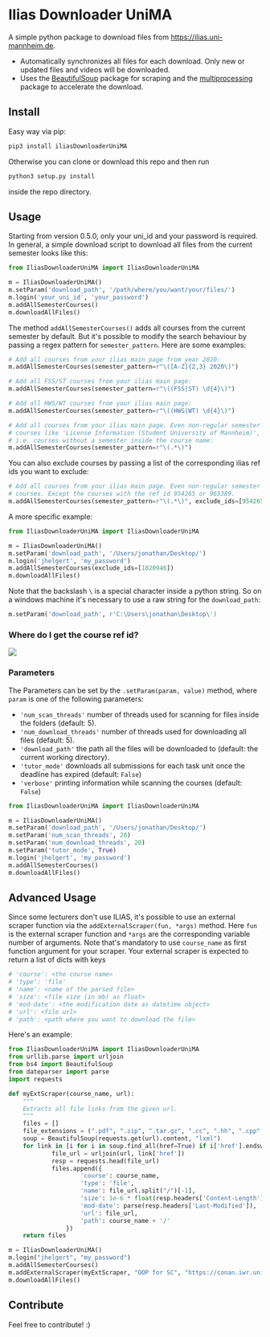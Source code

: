 
# Ilias Downloader UniMA

A simple python package to download files from https://ilias.uni-mannheim.de.

- Automatically synchronizes all files for each download. Only new or updated files and videos will be downloaded.
- Uses the [BeautifulSoup](https://www.crummy.com/software/BeautifulSoup/bs4/doc/) package for scraping and the [multiprocessing](https://docs.python.org/3/library/multiprocessing.html) package to accelerate the download.

## Install

Easy way via pip:

```bash
pip3 install iliasDownloaderUniMA
```

Otherwise you can clone or download this repo and then run

``` bash
python3 setup.py install 
```

inside the repo directory.

## Usage

Starting from version 0.5.0, only your uni_id and your password is required.
In general, a simple download script to download all files from the current
semester looks like this:

```python
from IliasDownloaderUniMA import IliasDownloaderUniMA

m = IliasDownloaderUniMA()
m.setParam('download_path', '/path/where/you/want/your/files/')
m.login('your_uni_id', 'your_password')
m.addAllSemesterCourses()
m.downloadAllFiles()
```

The method `addAllSemesterCourses()` adds all courses from the current semester
 by default. But it's possible to modify the search behaviour by passing a regex
pattern for `semester_pattern`. Here are some examples:

``` python
# Add all courses from your ilias main page from year 2020:
m.addAllSemesterCourses(semester_pattern=r"\([A-Z]{2,3} 2020\)")
```

``` python
# Add all FSS/ST courses from your ilias main page:
m.addAllSemesterCourses(semester_pattern=r"\((FSS|ST) \d{4}\)")
```

``` python
# Add all HWS/WT courses from your ilias main page:
m.addAllSemesterCourses(semester_pattern=r"\((HWS|WT) \d{4}\)")
```

``` python
# Add all courses from your ilias main page. Even non-regular semester
# courses like 'License Information (Student University of Mannheim)',
# i.e. courses without a semester inside the course name:
m.addAllSemesterCourses(semester_pattern=r"\(.*\)")
```

You can also exclude courses by passing a list of the corresponding
ilias ref ids you want to exclude:

``` python
# Add all courses from your ilias main page. Even non-regular semester
# courses. Except the courses with the ref id 954265 or 965389.
m.addAllSemesterCourses(semester_pattern=r"\(.*\)", exclude_ids=[954265, 965389])
```

A more specific example:

```python
from IliasDownloaderUniMA import IliasDownloaderUniMA

m = IliasDownloaderUniMA()
m.setParam('download_path', '/Users/jonathan/Desktop/')
m.login('jhelgert', 'my_password')
m.addAllSemesterCourses(exclude_ids=[1020946])
m.downloadAllFiles()
```

Note that the backslash `\` is a special character inside a python string.
So on a windows machine it's necessary to use a raw string for the `download_path`:

```python
m.setParam('download_path', r'C:\Users\jonathan\Desktop\')
```


### Where do I get the course ref id?

![](https://i.imgur.com/1MKl9un.png)

### Parameters

The Parameters can be set by the `.setParam(param, value)` method, where
`param` is one of the following parameters:

- `'num_scan_threads'` number of threads used for scanning for files
inside the folders (default: 5).
- `'num_download_threads'` number of threads used for downloading all files (default: 5).
- `'download_path'` the path all the files will be downloaded to (default: the current working directory).
- `'tutor_mode'` downloads all submissions for each task unit once the deadline has expired (default: `False`)
- `'verbose'` printing information while scanning the courses (default: `False`)


```python
from IliasDownloaderUniMA import IliasDownloaderUniMA

m = IliasDownloaderUniMA()
m.setParam('download_path', '/Users/jonathan/Desktop/')
m.setParam('num_scan_threads', 20)
m.setParam('num_download_threads', 20)
m.setParam('tutor_mode', True)
m.login('jhelgert', 'my_password')
m.addAllSemesterCourses()
m.downloadAllFiles()
```

## Advanced Usage

Since some lecturers don't use ILIAS, it's possible to use an
external scraper function via the `addExternalScraper(fun, *args)`
method. Here `fun` is the external scraper function and `*args`
are the corresponding variable number of arguments.
Note that's mandatory to use `course_name` as first function
argument for your scraper. Your external scraper is expected to
return a list of dicts with keys

``` python
# 'course': <the course name>
# 'type': 'file'
# 'name': <name of the parsed file>
# 'size': <file size (in mb) as float>
# 'mod-date': <the modification date as datetime object>
# 'url': <file url>
# 'path': <path where you want to download the file>
```

Here's an example:

``` python
from IliasDownloaderUniMA import IliasDownloaderUniMA
from urllib.parse import urljoin
from bs4 import BeautifulSoup
from dateparser import parse
import requests

def myExtScraper(course_name, url):
	"""
	Extracts all file links from the given url.
	"""
	files = []
	file_extensions = (".pdf", ".zip", ".tar.gz", ".cc", ".hh", ".cpp", ".h")
	soup = BeautifulSoup(requests.get(url).content, "lxml")
	for link in [i for i in soup.find_all(href=True) if i['href'].endswith(file_extensions)]: 
			file_url = urljoin(url, link['href'])
			resp = requests.head(file_url)
			files.append({
					'course': course_name,
					'type': 'file',
					'name': file_url.split("/")[-1],
					'size': 1e-6 * float(resp.headers['Content-Length']),
					'mod-date': parse(resp.headers['Last-Modified']),
					'url': file_url,
					'path': course_name + '/'
				})
	return files

m = IliasDownloaderUniMA()
m.login("jhelgert", "my_password")
m.addAllSemesterCourses()
m.addExternalScraper(myExtScraper, "OOP for SC", "https://conan.iwr.uni-heidelberg.de/teaching/oopfsc_ws2020/")
m.downloadAllFiles()
```


## Contribute

Feel free to contribute! :)
